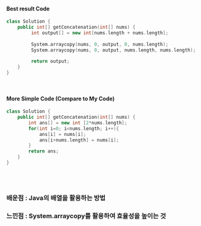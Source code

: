 #### Best result Code
```cpp
class Solution {
    public int[] getConcatenation(int[] nums) {
         int output[] = new int[nums.length + nums.length];
         
         System.arraycopy(nums, 0, output, 0, nums.length);
         System.arraycopy(nums, 0, output, nums.length, nums.length);
         
         return output;
    }
}
```
<br>

#### More Simple Code (Compare to My Code)
```cpp
class Solution {
    public int[] getConcatenation(int[] nums) {
        int ans[] = new int [2*nums.length];
        for(int i=0; i<nums.length; i++){
            ans[i] = nums[i];
            ans[i+nums.length] = nums[i];
        }
        return ans;
    }
}
```
<br><br>

### 배운점 : Java의 배열을 활용하는 방법 <br>
### 느낀점 : System.​arraycopy를 활용하여 효율성을 높이는 것
